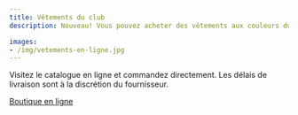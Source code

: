 ```yaml
---
title: Vêtements du club
description: Nouveau! Vous pouvez acheter des vêtements aux couleurs du club en ligne via la boutique de notre fournisseur, LDFS Sublimation.

images:
- /img/vetements-en-ligne.jpg
---
```


Visitez le catalogue en ligne et commandez directement. Les délais de livraison sont à la discrétion du fournisseur.

<a href="https://boutiqueldfs.ca/collections/club-dathletisme-corsaire-chaparral" target="_blank" class="btn btn-primary btn--block">Boutique en ligne <i class="icon icon-angle-right"></i></a>
